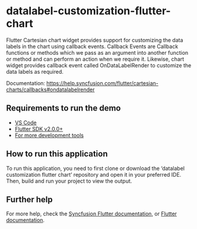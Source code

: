 # datalabel-customization-flutter-chart

Flutter Cartesian chart widget provides support for customizing the data labels in the chart using callback events. Callback Events are Callback functions or methods which we pass as an argument into another function or method and can perform an action when we require it. Likewise, chart widget provides callback event called OnDataLabelRender to customize the data labels as required. 

Documentation: https://help.syncfusion.com/flutter/cartesian-charts/callbacks#ondatalabelrender 

## Requirements to run the demo
* [VS Code](https://code.visualstudio.com/download)
* [Flutter SDK v2.0.0+](https://flutter.dev/docs/development/tools/sdk/overview)
* [For more development tools](https://flutter.dev/docs/development/tools/devtools/overview)

## How to run this application
To run this application, you need to first clone or download the ‘datalabel customization flutter chart’ repository and open it in your preferred IDE. Then, build and run your project to view the output.

## Further help
For more help, check the [Syncfusion Flutter documentation](https://help.syncfusion.com/flutter/introduction/overview), or
 [Flutter documentation](https://flutter.dev/docs/get-started/install).

